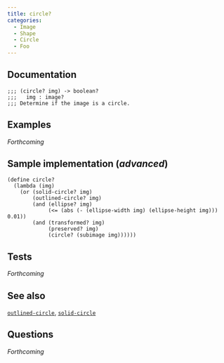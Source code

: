```yaml
---
title: circle?
categories: 
  - Image
  - Shape
  - Circle
  - Foo
---
```

## Documentation

```
;;; (circle? img) -> boolean?
;;;   img : image?
;;; Determine if the image is a circle.
```

## Examples

_Forthcoming_

## Sample implementation (_advanced_)

```
(define circle?
  (lambda (img)
    (or (solid-circle? img)
        (outlined-circle? img)
        (and (ellipse? img)
             (<= (abs (- (ellipse-width img) (ellipse-height img))) 0.01))
        (and (transformed? img)
             (preserved? img)
             (circle? (subimage img))))))
```

## Tests

_Forthcoming_

## See also

[`outlined-circle`](../procs/solid-circle),
[`solid-circle`](../procs/solid-circle)

## Questions

_Forthcoming_

